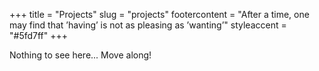 +++
title = "Projects"
slug = "projects"
footercontent = "After a time, one may find that ’having’ is not as pleasing as ’wanting’"
styleaccent = "#5fd7ff"
+++

Nothing to see here... Move along!
